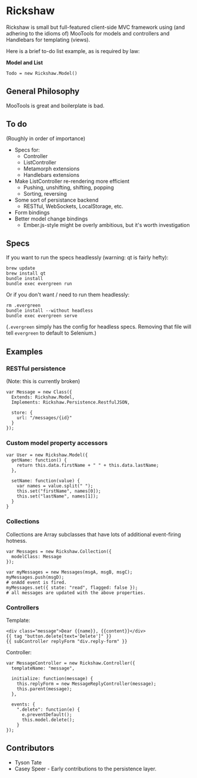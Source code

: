 Rickshaw
========

Rickshaw is small but full-featured client-side MVC framework using (and adhering to the idioms of)
MooTools for models and controllers and Handlebars for templating (views).

Here is a brief to-do list example, as is required by law:

**Model and List**

    Todo = new Rickshaw.Model()

General Philosophy
------------------

MooTools is great and boilerplate is bad.

To do
-----

(Roughly in order of importance)

* Specs for:
  * Controller
  * ListController
  * Metamorph extensions
  * Handlebars extensions
* Make ListController re-rendering more efficient
  * Pushing, unshifting, shifting, popping
  * Sorting, reversing
* Some sort of persistance backend
  * RESTful, WebSockets, LocalStorage, etc.
* Form bindings
* Better model change bindings
  * Ember.js-style might be overly ambitious, but it's worth investigation

Specs
-----

If you want to run the specs headlessly (warning: qt is fairly hefty):

    brew update
    brew install qt
    bundle install
    bundle exec evergreen run

Or if you don't want / need to run them headlessly:

    rm .evergreen
    bundle install --without headless
    bundle exec evergreen serve

(`.evergreen` simply has the config for headless specs. Removing that file will tell `evergreen`
to default to Selenium.)

Examples
--------

### RESTful persistence ###

(Note: this is currently broken)

    var Message = new Class({
      Extends: Rickshaw.Model,
      Implements: Rickshaw.Persistence.RestfulJSON,
    
      store: {
        url: "/messages/{id}"
      }
    });

### Custom model property accessors ###

    var User = new Rickshaw.Model({
      getName: function() {
        return this.data.firstName + " " + this.data.lastName;
      },

      setName: function(value) {
        var names = value.split(" ");
        this.set("firstName", names[0]);
        this.set("lastName", names[1]);
      }
    }

### Collections ###

Collections are Array subclasses that have lots of additional event-firing
hotness.

    var Messages = new Rickshaw.Collection({
      modelClass: Message
    });
    
    var myMessages = new Messages(msgA, msgB, msgC);
    myMessages.push(msgD);
    # onAdd event is fired.
    myMessages.set({ state: "read", flagged: false });
    # all messages are updated with the above properties.

### Controllers ###

Template:

    <div class="message">Dear {{name}}, {{content}}</div>
    {{ tag "button.delete[text='Delete']" }}
    {{ subController replyForm "div.reply-form" }}

Controller:

    var MessageController = new Rickshaw.Controller({
      templateName: "message",

      initialize: function(message) {
        this.replyForm = new MessageReplyController(message);
        this.parent(message);
      },

      events: {
        ".delete": function(e) {
          e.preventDefault();
          this.model.delete();
        }
    });

Contributors
------------

* Tyson Tate
* Casey Speer - Early contributions to the persistence layer.
